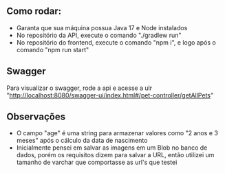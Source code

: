 ## Como rodar:

 - Garanta que sua máquina possua Java 17 e Node instalados
 - No repositório da API, execute o comando "./gradlew run"
 - No repositório do frontend, execute o comando "npm i", e logo após o comando "npm run start"

## Swagger
Para visualizar o swagger, rode a api e acesse a ulr "[http://localhost:8080/swagger-ui/index.html#/pet-controller/getAllPets](http://localhost:8080/swagger-ui/index.html)"

## Observações
 - O campo "age" é uma string para armazenar valores como "2 anos e 3 meses" após o cálculo da data de nascimento
 - Inicialmente pensei em salvar as imagens em um Blob no banco de dados, porém os requisitos dizem para salvar a URL, então utilizei um tamanho de varchar que comportasse as url's que testei
